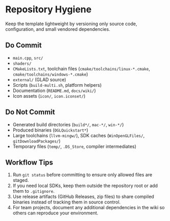 # Repository Hygiene

Keep the template lightweight by versioning only source code, configuration, and small vendored dependencies.

## Do Commit
- `main.cpp`, `src/`
- `shaders/`
- `CMakeLists.txt`, toolchain files (`cmake/toolchains/linux-*.cmake`, `cmake/toolchains/windows-*.cmake`)
- `external/` (GLAD source)
- Scripts (`build-multi.sh`, platform helpers)
- Documentation (`README.md`, `docs/wiki/`)
- Icon assets (`icon/`, `icon.iconset/`)

## Do Not Commit
- Generated build directories (`build*/`, `mac-*/`, `win-*/`)
- Produced binaries (`OGLQuickstart*`)
- Large toolchains (`llvm-mingw/`), SDK caches (`WinOpenGLFiles/`, `gitDownloadPackages/`)
- Temporary files (`temp/`, `.DS_Store`, compiler intermediates)

## Workflow Tips
1. Run `git status` before committing to ensure only allowed files are staged.
2. If you need local SDKs, keep them outside the repository root or add them to `.gitignore`.
3. Use release artifacts (GitHub Releases, zip files) to share compiled binaries instead of tracking them in source control.
4. For team projects, document any additional dependencies in the wiki so others can reproduce your environment.
